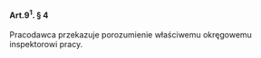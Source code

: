 #### Art.9<sup>1</sup>. § 4

Pracodawca przekazuje porozumienie właściwemu okręgowemu inspektorowi pracy.


